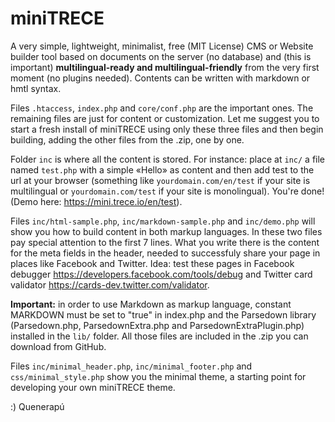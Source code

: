 # miniTRECE

A very simple, lightweight, minimalist, free (MIT License) CMS or Website builder tool based on documents on the server (no database) and (this is important) **multilingual-ready and multilingual-friendly** from the very first moment (no plugins needed). Contents can be written with markdown or hmtl syntax.

Files `.htaccess`, `index.php` and `core/conf.php` are the important ones. The remaining files are just for content or customization. Let me suggest you to start a fresh install of miniTRECE using only these three files and then begin building, adding the other files from the .zip, one by one.

Folder `inc` is where all the content is stored. For instance: place at `inc/` a file named `test.php` with a simple «Hello» as content and then add test to the url at your browser (something like `yourdomain.com/en/test` if your site is multilingual or `yourdomain.com/test` if your site is monolingual). You're done! (Demo here: https://mini.trece.io/en/test).

Files `inc/html-sample.php`, `inc/markdown-sample.php` and `inc/demo.php` will show you how to build content in both markup languages. In these two files pay special attention to the first 7 lines. What you write there is the content for the meta fields in the header, needed to successfuly share your page in places like Facebook and Twitter. Idea: test these pages in Facebook debugger https://developers.facebook.com/tools/debug and Twitter card validator https://cards-dev.twitter.com/validator.

**Important:** in order to use Markdown as markup language, constant MARKDOWN must be set to "true" in index.php and the Parsedown library (Parsedown.php, ParsedownExtra.php and ParsedownExtraPlugin.php) installed in the `lib/` folder. All those files are included in the .zip you can download from GitHub.

Files `inc/minimal_header.php`, `inc/minimal_footer.php` and `css/minimal_style.php` show you the minimal theme, a starting point for developing your own miniTRECE theme.

:) Quenerapú
